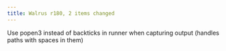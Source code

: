 ```yaml
---
title: Walrus r180, 2 items changed
---
```


Use popen3 instead of backticks in runner when capturing output (handles paths with spaces in them)

